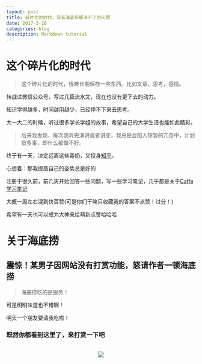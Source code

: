 ```yaml
---
layout: post
title: 碎片化的时代，没有海底捞解决不了的问题
date: 2017-3-16
categories: blog
description: Markdown tutorial
---
```


# 这个碎片化的时代

> 这个碎片化的时代，很难长期保存一些东西。比如文章，思考，感情。

转战过微信公众号，写过几篇流水文，现在也没有更下去的动力。

知识学得越多，时间越用越少，已经停不下来去思考。

大一大二的时候，听过很多学长学姐的故事，希望自己的大学生活也能如此精彩。

> 后来我发现，每次我听完演讲或者讲座，我总是会陷入短暂的亢奋中，计划很多事，却什么都做不好。

终于有一天，决定远离这些毒奶，又投身[知乎](https://www.zhihu.com/people/yang-ce-yuan)。

心想着：那我提高自己的姿势总是好的

注册于很久前，前几天开始回答一些问题，写一些学习笔记，几乎都是关于[Caffe学习笔记](https://limbo0000.github.io/limbo/Study/)

大概一周左右混到快百赞(可是你们干嘛只收藏我的答案不点赞！过分！)

希望有一天也可以成为大神来给萌新点赞哈哈哈

# 关于海底捞

## 震惊！某男子因网站没有打赏功能，怒请作者一顿海底捞

> 海底捞吃的是服务！

可是明明味道也不错啊！

明天一个朋友要请我吃啦！



### 既然你都看到这里了，来打赏一下吧
<br/>


<center>
<a href="http://p1.bqimg.com/4851/824b45a377134a87.jpg" title="点击显示原始图片"><img src="http://p1.bqimg.com/4851/824b45a377134a87t.jpg"></a>
</center>


<br/>
